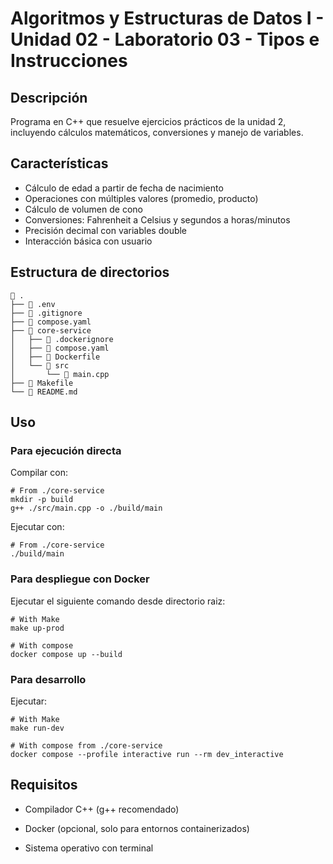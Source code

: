 # Algoritmos y Estructuras de Datos I - Unidad 02 - Laboratorio 03 - Tipos e Instrucciones

## Descripción

Programa en C++ que resuelve ejercicios prácticos de la unidad 2, incluyendo cálculos matemáticos, conversiones y manejo de variables.

## Características

- Cálculo de edad a partir de fecha de nacimiento
- Operaciones con múltiples valores (promedio, producto)
- Cálculo de volumen de cono
- Conversiones: Fahrenheit a Celsius y segundos a horas/minutos
- Precisión decimal con variables double
- Interacción básica con usuario

## Estructura de directorios

```shell
 .
├──  .env
├──  .gitignore
├──  compose.yaml
├──  core-service
│   ├──  .dockerignore
│   ├──  compose.yaml
│   ├──  Dockerfile
│   └── 󱧼 src
│       └──  main.cpp
├──  Makefile
└──  README.md
```

## Uso

### Para ejecución directa

Compilar con:

```shell
# From ./core-service
mkdir -p build
g++ ./src/main.cpp -o ./build/main
```

Ejecutar con:

```shell
# From ./core-service
./build/main
```

### Para despliegue con Docker

Ejecutar el siguiente comando desde directorio raiz:

```shell
# With Make
make up-prod

# With compose
docker compose up --build
```

### Para desarrollo

Ejecutar:

```shell
# With Make
make run-dev

# With compose from ./core-service
docker compose --profile interactive run --rm dev_interactive
```

## Requisitos

- Compilador C++ (g++ recomendado)

- Docker (opcional, solo para entornos containerizados)

- Sistema operativo con terminal
